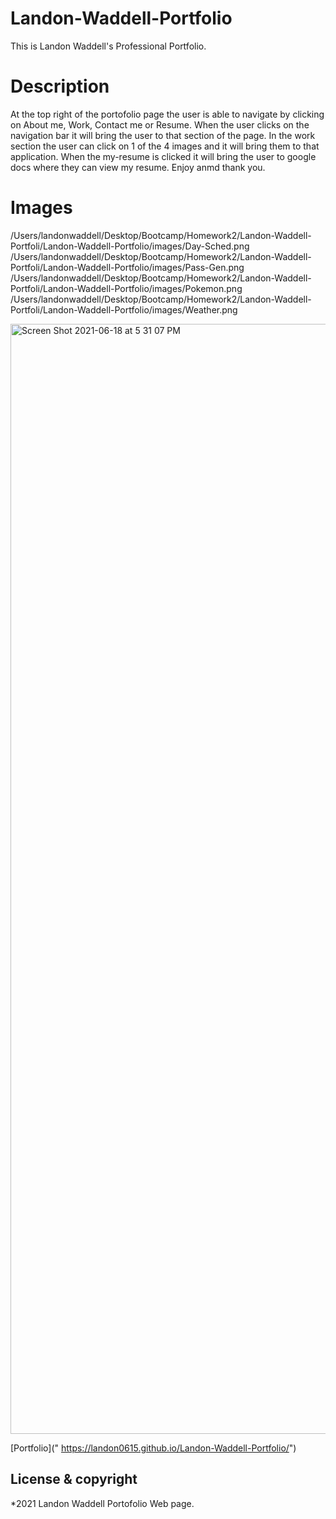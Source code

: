 # Landon-Waddell-Portfolio
This is Landon Waddell's Professional Portfolio.
# Description
At the top right of the portofolio page the user is able to navigate by clicking on About me, Work, Contact me or Resume. When the user clicks on the navigation bar it will bring the user to that section of the page. In the work section the user can click on 1 of the 4 images and it will bring them to that application. When the my-resume is clicked it will bring the user to google docs where they can view my resume. Enjoy anmd thank you. 
# Images
/Users/landonwaddell/Desktop/Bootcamp/Homework2/Landon-Waddell-Portfoli/Landon-Waddell-Portfolio/images/Day-Sched.png
/Users/landonwaddell/Desktop/Bootcamp/Homework2/Landon-Waddell-Portfoli/Landon-Waddell-Portfolio/images/Pass-Gen.png
/Users/landonwaddell/Desktop/Bootcamp/Homework2/Landon-Waddell-Portfoli/Landon-Waddell-Portfolio/images/Pokemon.png
/Users/landonwaddell/Desktop/Bootcamp/Homework2/Landon-Waddell-Portfoli/Landon-Waddell-Portfolio/images/Weather.png

<img width="1776" alt="Screen Shot 2021-06-18 at 5 31 07 PM" src="https://user-images.githubusercontent.com/80728975/122623909-2ec20280-d05b-11eb-97ba-6368c7b60c11.png">

[Portfolio](" https://landon0615.github.io/Landon-Waddell-Portfolio/")

## License & copyright
*2021 Landon Waddell Portofolio Web page.

